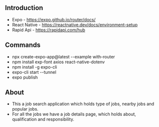 ## Introduction
- Expo - https://expo.github.io/router/docs/
- React Native - https://reactnative.dev/docs/environment-setup
- Rapid Api - https://rapidapi.com/hub

## Commands
- npx create-expo-app@latest --example with-router
- npm install exp-font axios react-native-dotenv
- npm install -g expo-cli
- expo-cli start --tunnel
- expo publish

## About
- This a job search application which holds type of jobs, nearby jobs and popular jobs.
- For all the jobs we have a job details page, which holds about, qualification and responsibility.


